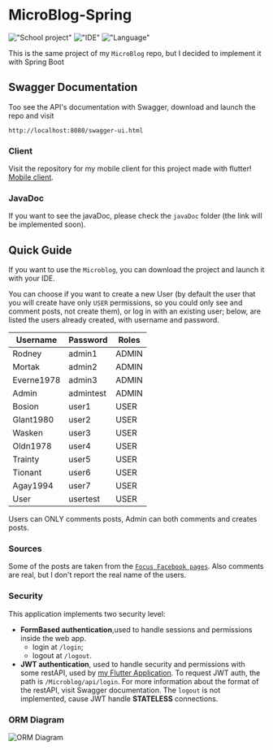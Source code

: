 # MicroBlog-Spring

!["School project"](https://img.shields.io/badge/PROJECT%20TYPE-SCHOOL-yellow?style=for-the-badge)
!["IDE"](https://img.shields.io/badge/IDE-INTELLIJ-blue?style=for-the-badge&logo=intellij-idea)
!["Language"](https://img.shields.io/badge/LANGUAGE-JAVA-orange?style=for-the-badge)

This is the same project of my ```MicroBlog``` repo, but I decided to implement it with Spring Boot

## Swagger Documentation

Too see the API's documentation with Swagger, download and launch the repo and visit

```http://localhost:8080/swagger-ui.html```

### Client
Visit the repository for my mobile client for this project made with flutter!
[Mobile client](https://github.com/teddyedo/Microblog-mobile).

### JavaDoc
If you want to see the javaDoc, please check the ```javaDoc``` folder (the link will be implemented soon).

## Quick Guide

If you want to use the ```Microblog```, you can download the project and launch it with your IDE. 

You can choose if you want to create a new User (by default the user that you will create have only ```USER``` 
permissions, so you could only see and comment posts, not create them), or log in with an existing user; below, are 
listed the users already created, with username and password.

|Username|Password|Roles|
|--------|--------|--------|
|Rodney|admin1|ADMIN|
|Mortak|admin2|ADMIN|
|Everne1978|admin3|ADMIN|
|Admin|admintest|ADMIN|
|Bosion|user1|USER|
|Glant1980|user2|USER|
|Wasken|user3|USER|
|Oldn1978|user4|USER|
|Trainty|user5|USER|
|Tionant|user6|USER|
|Agay1994|user7|USER|
|User|usertest|USER|

Users can ONLY comments posts, Admin can both comments and creates posts.

### Sources
Some of the posts are taken from the [```Focus Facebook pages```](https://www.facebook.com/focus.it/).
 Also comments are real, but I don't report the real name of the users.
 
### Security 
This application implements two security level: 

- **FormBased authentication**,used to handle sessions and permissions inside the web app.
    - login at ```/login```; 
    - logout at ```/logout```.
- **JWT authentication**, used to handle security and permissions with some restAPI, used by 
[my Flutter Application](https://github.com/teddyedo/Microblog-mobile).
To request JWT auth, the path is ```/Microblog/api/login```. For more information about the format of the restAPI, 
visit Swagger documentation. The ```logout``` is not implemented, cause JWT handle **STATELESS** connections.

### ORM Diagram
![ORM Diagram]()